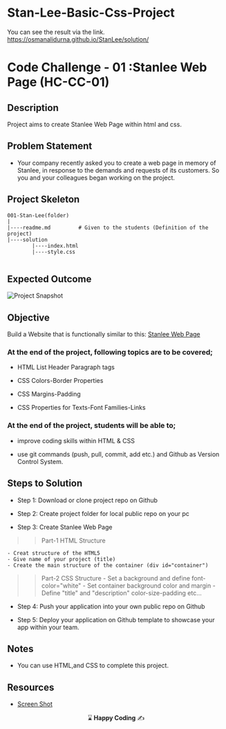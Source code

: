 # Stan-Lee-Basic-Css-Project

  You can see the result via the link. https://osmanalidurna.github.io/StanLee/solution/

# Code Challenge - 01 :Stanlee Web Page (HC-CC-01)

## Description
Project aims to create Stanlee Web Page within html and css.

## Problem Statement

- Your company recently asked you to create a web page in memory of Stanlee, in response to the demands and requests of its customers. So you and your colleagues began working on the project.


## Project Skeleton 

```
001-Stan-Lee(folder)
|
|----readme.md         # Given to the students (Definition of the project)          
|----solution
        |----index.html  
        |----style.css   
        
```

## Expected Outcome

![Project  Snapshot](./img/StanLee.gif)

## Objective

Build a Website that is functionally similar to this: [Stanlee Web Page](https://harveycla.github.io/Stan-Lee-Basic-Css-Project/)

### At the end of the project, following topics are to be covered;

- HTML List Header Paragraph tags

- CSS Colors-Border Properties

- CSS Margins-Padding

- CSS Properties for Texts-Font Families-Links


### At the end of the project, students will be able to;

- improve coding skills within HTML & CSS

- use git commands (push, pull, commit, add etc.) and Github as Version Control System.

## Steps to Solution
  
- Step 1: Download or clone project repo on Github 

- Step 2: Create project folder for local public repo on your pc

- Step 3: Create Stanlee Web Page

>>Part-1 HTML Structure

	- Creat structure of the HTML5
	- Give name of your project (title)
	- Create the main structure of the container (div id="container")

>>Part-2 CSS Structure
	- Set a background and define font-color="white"
	- Set container background color and margin
	- Define "title" and "description" color-size-padding etc...
	
- Step 4: Push your application into your own public repo on Github

- Step 5: Deploy your application on Github template to showcase your app within your team.

## Notes

- You can use HTML,and CSS to complete this project.

## Resources

-  [Screen Shot](./img/StanLee.png)


<p align="center"> &#8987; <strong>Happy Coding</strong>  &#9997; </p>

